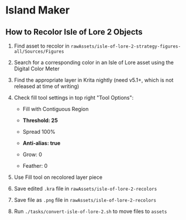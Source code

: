 # Island Maker

## How to Recolor Isle of Lore 2 Objects

1. Find asset to recolor in `rawAssets/isle-of-lore-2-strategy-figures-all/Sources/Figures`
2. Search for a corresponding color in an Isle of Lore asset using the Digital Color Meter
3. Find the appropriate layer in Krita nightly (need v5.1+, which is not released at time of writing)
4. Check fill tool settings in top right "Tool Options":

   - Fill with Contiguous Region

   - **Threshold: 25**
   - Spread 100%

   - **Anti-alias: true**
   - Grow: 0
   - Feather: 0

5. Use Fill tool on recolored layer piece
6. Save edited `.kra` file in `rawAssets/isle-of-lore-2-recolors`
7. Save file as `.png` file in `rawAssets/isle-of-lore-2-recolors`
8. Run `./tasks/convert-isle-of-lore-2.sh` to move files to `assets`
